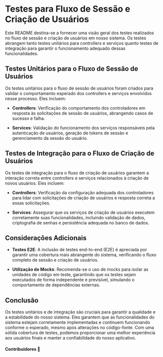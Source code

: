 # Testes para Fluxo de Sessão e Criação de Usuários

Este README destina-se a fornecer uma visão geral dos testes realizados no fluxo de sessão e criação de usuários em nosso sistema. Os testes abrangem tanto testes unitários para controllers e serviços quanto testes de integração para garantir o funcionamento adequado dessas funcionalidades.

## Testes Unitários para o Fluxo de Sessão de Usuários

Os testes unitários para o fluxo de sessão de usuários foram criados para validar o comportamento esperado dos controllers e serviços envolvidos nesse processo. Eles incluem:

- **Controllers**: Verificação do comportamento dos controladores em resposta às solicitações de sessão de usuários, abrangendo casos de sucesso e falha.

- **Services**: Validação do funcionamento dos serviços responsáveis pela autenticação de usuários, geração de tokens de sessão e gerenciamento da sessão do usuário.

## Testes de Integração para o Fluxo de Criação de Usuários

Os testes de integração para o fluxo de criação de usuários garantem a interação correta entre controllers e serviços relacionados à criação de novos usuários. Eles incluem:

- **Controllers**: Verificação da configuração adequada dos controladores para lidar com solicitações de criação de usuários e resposta correta a essas solicitações.

- **Services**: Assegurar que os serviços de criação de usuários executem corretamente suas funcionalidades, incluindo validação de dados, criptografia de senhas e persistência adequada no banco de dados.

## Considerações Adicionais

- **Testes E2E**: A inclusão de testes end-to-end (E2E) é apreciada por garantir uma cobertura mais abrangente do sistema, verificando o fluxo completo de sessão e criação de usuários.

- **Utilização de Mocks**: Recomenda-se o uso de mocks para isolar as unidades de código em teste, garantindo que os testes sejam executados de forma independente e previsível, simulando o comportamento de dependências externas.

## Conclusão

Os testes unitários e de integração são cruciais para garantir a qualidade e a estabilidade do nosso sistema. Eles garantem que as funcionalidades do sistema estejam corretamente implementadas e continuem funcionando conforme o esperado, mesmo após alterações no código-fonte. Com uma sólida cobertura de testes, podemos proporcionar uma melhor experiência aos usuários finais e manter a confiabilidade do nosso aplicativo.

#### Contribuidores 🔻

